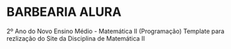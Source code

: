 # BARBEARIA ALURA
2º Ano do Novo Ensino Médio - Matemática II (Programação)
Template para rezlização do Site da Disciplina de Matemática II

